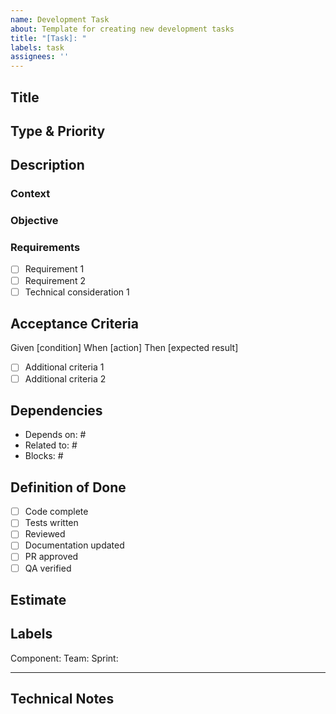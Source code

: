 ```yaml
---
name: Development Task
about: Template for creating new development tasks
title: "[Task]: "
labels: task
assignees: ''
---
```


## Title
<!-- Clear, action-oriented title -->

## Type & Priority
<!-- Task/Bug/Story/Epic | P0-P4 -->

## Description
### Context
<!-- Brief background and why this task exists -->

### Objective
<!-- What needs to be done and expected outcome -->

### Requirements
<!-- List key requirements and technical aspects -->
- [ ] Requirement 1
- [ ] Requirement 2
- [ ] Technical consideration 1

## Acceptance Criteria
<!-- Use Given/When/Then format or clear bullet points -->
Given [condition]
When [action]
Then [expected result]

- [ ] Additional criteria 1
- [ ] Additional criteria 2

## Dependencies
<!-- List blocking items or prerequisites -->
- Depends on: #
- Related to: #
- Blocks: #

## Definition of Done
<!-- Standard completion checklist -->
- [ ] Code complete
- [ ] Tests written
- [ ] Reviewed
- [ ] Documentation updated
- [ ] PR approved
- [ ] QA verified

## Estimate
<!-- Time or story points -->

## Labels
Component: <!-- Frontend/Backend -->
Team: <!-- Team name -->
Sprint: <!-- Sprint number -->

---
## Technical Notes
<!-- Optional: Include any technical considerations, security notes, or performance requirements -->
